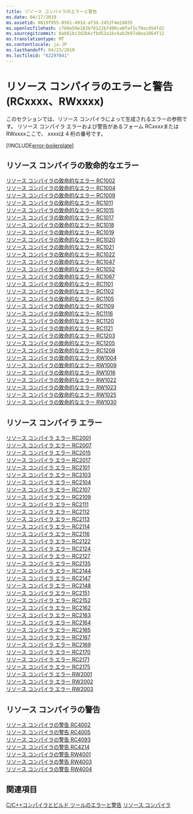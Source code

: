 ```yaml
---
title: リソース コンパイラのエラーと警告
ms.date: 04/17/2019
ms.assetid: 0819f955-0561-491d-af3d-2453f4e2d035
ms.openlocfilehash: c760e59e183b78122b7498ca8faf2c70ac454fd2
ms.sourcegitcommit: 0ab61bc3d2b6cfbd52a16c6ab2b97a8ea1864f12
ms.translationtype: MT
ms.contentlocale: ja-JP
ms.lasthandoff: 04/23/2019
ms.locfileid: "62297841"
---
```

# <a name="resource-compiler-errors-and-warnings-rcxxxx-rwxxxx"></a>リソース コンパイラのエラーと警告 (RCxxxx、RWxxxx)

このセクションでは、リソース コンパイラによって生成されるエラーの参照です。 リソース コンパイラ エラーおよび警告があるフォーム RC*xxxx*または RW*xxxx*ここで、 *xxxx*は 4 桁の番号です。

[!INCLUDE[error-boilerplate](../../error-messages/includes/error-boilerplate.md)]

## <a name="resource-compiler-fatal-errors"></a>リソース コンパイラの致命的なエラー

[リソース コンパイラの致命的なエラー RC1002](resource-compiler-fatal-error-rc1002.md) \
[リソース コンパイラの致命的なエラー RC1004](resource-compiler-fatal-error-rc1004.md) \
[リソース コンパイラの致命的なエラー RC1009](resource-compiler-fatal-error-rc1009.md) \
[リソース コンパイラの致命的なエラー RC1011](resource-compiler-fatal-error-rc1011.md) \
[リソース コンパイラの致命的なエラー RC1015](resource-compiler-fatal-error-rc1015.md) \
[リソース コンパイラの致命的なエラー RC1017](resource-compiler-fatal-error-rc1017.md) \
[リソース コンパイラの致命的なエラー RC1018](resource-compiler-fatal-error-rc1018.md) \
[リソース コンパイラの致命的なエラー RC1019](resource-compiler-fatal-error-rc1019.md) \
[リソース コンパイラの致命的なエラー RC1020](resource-compiler-fatal-error-rc1020.md) \
[リソース コンパイラの致命的なエラー RC1021](resource-compiler-fatal-error-rc1021.md) \
[リソース コンパイラの致命的なエラー RC1022](resource-compiler-fatal-error-rc1022.md) \
[リソース コンパイラの致命的なエラー RC1047](resource-compiler-fatal-error-rc1047.md) \
[リソース コンパイラの致命的なエラー RC1052](resource-compiler-fatal-error-rc1052.md) \
[リソース コンパイラの致命的なエラー RC1067](resource-compiler-fatal-error-rc1067.md) \
[リソース コンパイラの致命的なエラー RC1101](resource-compiler-fatal-error-rc1101.md) \
[リソース コンパイラの致命的なエラー RC1102](resource-compiler-fatal-error-rc1102.md) \
[リソース コンパイラの致命的なエラー RC1105](resource-compiler-fatal-error-rc1105.md) \
[リソース コンパイラの致命的なエラー RC1109](resource-compiler-fatal-error-rc1109.md) \
[リソース コンパイラの致命的なエラー RC1116](resource-compiler-fatal-error-rc1116.md) \
[リソース コンパイラの致命的なエラー RC1120](resource-compiler-fatal-error-rc1120.md) \
[リソース コンパイラの致命的なエラー RC1121](resource-compiler-fatal-error-rc1121.md) \
[リソース コンパイラの致命的なエラー RC1203](resource-compiler-fatal-error-rc1203.md) \
[リソース コンパイラの致命的なエラー RC1205](resource-compiler-fatal-error-rc1205.md) \
[リソース コンパイラの致命的なエラー RC1208](resource-compiler-fatal-error-rc1208.md) \
[リソース コンパイラの致命的なエラー RW1004](resource-compiler-fatal-error-rw1004.md) \
[リソース コンパイラの致命的なエラー RW1009](resource-compiler-fatal-error-rw1009.md) \
[リソース コンパイラの致命的なエラー RW1016](resource-compiler-fatal-error-rw1016.md) \
[リソース コンパイラの致命的なエラー RW1022](resource-compiler-fatal-error-rw1022.md) \
[リソース コンパイラの致命的なエラー RW1023](resource-compiler-fatal-error-rw1023.md) \
[リソース コンパイラの致命的なエラー RW1025](resource-compiler-fatal-error-rw1025.md) \
[リソース コンパイラの致命的なエラー RW1030](resource-compiler-fatal-error-rw1030.md)

## <a name="resource-compiler-errors"></a>リソース コンパイラ エラー

[リソース コンパイラ エラー RC2001](resource-compiler-error-rc2001.md) \
[リソース コンパイラ エラー RC2007](resource-compiler-error-rc2007.md) \
[リソース コンパイラ エラー RC2015](resource-compiler-error-rc2015.md) \
[リソース コンパイラ エラー RC2017](resource-compiler-error-rc2017.md) \
[リソース コンパイラ エラー RC2101](resource-compiler-error-rc2101.md) \
[リソース コンパイラ エラー RC2103](resource-compiler-error-rc2103.md) \
[リソース コンパイラ エラー RC2104](resource-compiler-error-rc2104.md) \
[リソース コンパイラ エラー RC2107](resource-compiler-error-rc2107.md) \
[リソース コンパイラ エラー RC2109](resource-compiler-error-rc2109.md) \
[リソース コンパイラ エラー RC2111](resource-compiler-error-rc2111.md) \
[リソース コンパイラ エラー RC2112](resource-compiler-error-rc2112.md) \
[リソース コンパイラ エラー RC2113](resource-compiler-error-rc2113.md) \
[リソース コンパイラ エラー RC2114](resource-compiler-error-rc2114.md) \
[リソース コンパイラ エラー RC2116](resource-compiler-error-rc2116.md) \
[リソース コンパイラ エラー RC2122](resource-compiler-error-rc2122.md) \
[リソース コンパイラ エラー RC2124](resource-compiler-error-rc2124.md) \
[リソース コンパイラ エラー RC2127](resource-compiler-error-rc2127.md) \
[リソース コンパイラ エラー RC2135](resource-compiler-error-rc2135.md) \
[リソース コンパイラ エラー RC2144](resource-compiler-error-rc2144.md) \
[リソース コンパイラ エラー RC2147](resource-compiler-error-rc2147.md) \
[リソース コンパイラ エラー RC2148](resource-compiler-error-rc2148.md) \
[リソース コンパイラ エラー RC2151](resource-compiler-error-rc2151.md) \
[リソース コンパイラ エラー RC2152](resource-compiler-error-rc2152.md) \
[リソース コンパイラ エラー RC2162](resource-compiler-error-rc2162.md) \
[リソース コンパイラ エラー RC2163](resource-compiler-error-rc2163.md) \
[リソース コンパイラ エラー RC2164](resource-compiler-error-rc2164.md) \
[リソース コンパイラ エラー RC2165](resource-compiler-error-rc2165.md) \
[リソース コンパイラ エラー RC2167](resource-compiler-error-rc2167.md) \
[リソース コンパイラ エラー RC2169](resource-compiler-error-rc2169.md) \
[リソース コンパイラ エラー RC2170](resource-compiler-error-rc2170.md) \
[リソース コンパイラ エラー RC2171](resource-compiler-error-rc2171.md) \
[リソース コンパイラ エラー RC2175](resource-compiler-error-rc2175.md) \
[リソース コンパイラ エラー RW2001](resource-compiler-error-rw2001.md) \
[リソース コンパイラ エラー RW2002](resource-compiler-error-rw2002.md) \
[リソース コンパイラ エラー RW2003](resource-compiler-error-rw2003.md)

## <a name="resource-compiler-warnings"></a>リソース コンパイラの警告

[リソース コンパイラの警告 RC4002](resource-compiler-warning-rc4002.md) \
[リソース コンパイラの警告 RC4005](resource-compiler-warning-rc4005.md) \
[リソース コンパイラの警告 RC4093](resource-compiler-warning-rc4093.md) \
[リソース コンパイラの警告 RC4214](resource-compiler-warning-rc4214.md) \
[リソース コンパイラの警告 RW4001](resource-compiler-warning-rw4001.md) \
[リソース コンパイラの警告 RW4003](resource-compiler-warning-rw4003.md) \
[リソース コンパイラの警告 RW4004](resource-compiler-warning-rw4004.md)

## <a name="see-also"></a>関連項目

[C/C++コンパイラとビルド ツールのエラーと警告](../compiler-errors-1/c-cpp-build-errors.md)
[リソース コンパイラ](/windows/desktop/menurc/resource-compiler)
